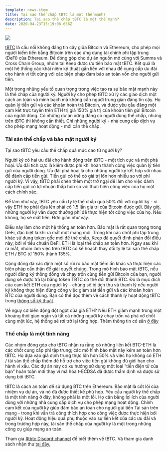 ```yaml
---
template: news-item
title: Tại sao thế chấp tBTC là một thế mạnh?
description: Tại sao thế chấp tBTC là một thế mạnh?
date: 2020-04-23T15:19:06.656Z
---
```

![](https://cdn.steemitimages.com/DQmSvWqwzPt3x43WrV7sd1vV2BaRZA5aV2txEPc1AzDaq9s/1.jpeg)

[tBTC](https://tbtc.network/) là cầu nối không đáng tin cậy giữa Bitcoin và Ethereum, cho phép mọi người kiếm tiền bằng Bitcoin trên các ứng dụng tài chính phi tập trung (DeFi) của Ethereum. Để đóng góp cho dự án nguồn mở cùng với Summa và Cross Chain Group, nhóm tại Keep được ưu tiên bảo mật tBTC. Kết quả là một hệ thống các khái niệm kỹ thuật gắn liền với nhau để cung cấp ưu đãi cho hành vi tốt cùng với các biện pháp đảm bảo an toàn vốn cho người gửi tiền.

Một trong những yếu tố quan trọng trong việc tạo ra sự bảo mật mạnh này là thế chấp của người ký. Người ký cho phép tBTC xử lý các giao dịch một cách an toàn và minh bạch mà không cần người trung gian đáng tin cậy. Họ quản lý tiền gửi và các khoản hoàn trả Bitcoin, và được yêu cầu đăng một cam kết trực tuyến trên ETH trị giá 150% giá trị của khoản tiền gửi Bitcoin của người dùng. Có những dự án xứng đáng có người dùng thế chấp, nhưng trên tBTC thì không cần thiết. Chỉ những người ký - nhà cung cấp dịch vụ cho phép mạng hoạt động - mới cần thế chấp.

### Tài sản thế chấp và bảo mật người ký

Tại sao tBTC yêu cầu thế chấp quá mức cao từ người ký?

Người ký có hai ưu đãi cho hành động trên tBTC - một tích cực và một phá hoại. Ưu đãi tích cực là kiếm được phí khi hoàn thành công việc quản lý tiền gửi của người dùng. Ưu đãi phá hoại là cho những người ký kết hợp với nhau để đánh cắp tiền gửi. Tiền gửi có thể có giá trị lớn hơn nhiều so với phí người ký. Vì vậy, tBTC phải chèn thêm một trở ngại để làm cho việc đánh cắp tiền gửi có lợi nhuận thấp hơn so với thực hiện công việc của họ một cách chính xác.

Để làm như vậy, tBTC yêu cầu tỷ lệ thế chấp quá 50% đối với người ký - vì vậy ETH họ phải đưa lên phải có 1,5 lần giá trị của Bitcoin được gửi. Bây giờ, những người ký vẫn được thưởng phí để thực hiện tốt công việc của họ. Nếu không, họ sẽ mất tiền. Đơn giản như vậy. 

Điều này làm cho một hệ thống an toàn hơn. Bảo mật là rất quan trọng trong DeFi, đặc biệt là khi ra mắt một mạng mới. Trong khi các chốt phi tập trung khác sử dụng token gốc mới để thế chấp, Keep đã quyết định phản đối điều này; bởi vì tiêu chuẩn DeFi, ETH là loại thế chấp an toàn hơn. Ngay sau khi ra mắt, nhóm làm việc trên tBTC có kế hoạch thay đổi tỷ lệ tài sản thế chấp ETH / BTC từ 150% thành 135%.

Cộng đồng đã xác định một số rủi ro bảo mật tiềm ẩn khác và thực hiện các biện pháp cẩn thận để giải quyết chúng. Trong mô hình bảo mật tBTC, nếu người đăng ký thông đồng và chạy trốn cùng tiền gửi Bitcoin của bạn, người dùng sẽ được trả lại bằng token TBTC có thể đổi thành BTC. Đó là mục đích của cam kết ETH của người ký – chúng sẽ bị tịch thu và thanh lý nếu người ký không thực hiện đúng công việc giám sát tiền gửi và các khoản hoàn BTC của người dùng. Bạn có thể đọc thêm về cách thanh lý hoạt động tBTC trong [thông số kỹ thuật](https://docs.keep.network/tbtc/index.pdf).

Về nguy cơ biến động đột ngột của giá ETH? Nếu ETH giảm mạnh trong một khoảng thời gian ngắn và tất cả những người ký chạy trốn và phá vỡ chốt cùng một lúc, hệ thống sẽ rơi trở lại tổng hợp. Thêm thông tin có sẵn [ở đây](https://docs.keep.network/tbtc/index.pdf)


### Thế chấp là một tính năng

Các nhóm đóng góp cho tBTC nhận ra rằng có những liên kết BTC-ETH là các chốt cung cấp phi tập trung; các mô hình bảo mật này kém an toàn hơn tBTC. Họ dựa vào giả định trung thực lớn hơn 50% và việc họ không có ETH / tài sản thế chấp thêm để hỗ trợ cho việc tiền gửi không đủ giới hạn cho hành vi xấu. Các dự án này có xu hướng sử dụng một loại “tiền điện tử của bạn” hoàn toàn mới thay vì mã hóa t-ECDSA đã được thẩm định và được sử dụng bởi tBTC.

tBTC là cách an toàn để sử dụng BTC trên Ethereum. Bảo mật là cốt lõi của nhiệm vụ dự án, và nó đã được thiết kế phù hợp. Yêu cầu người ký thế chấp là một tính năng ở đây, không phải là một lỗi. Họ cân bằng lợi ích của người dùng với những nhà cung cấp dịch vụ cho phép mạng hoạt động. Chính cam kết của người ký giúp đảm bảo an toàn cho người gửi tiền Tài sản trên mạng - trong khi vẫn trả công thích hợp cho công việc được thực hiện bởi người ký. Hoạt động hiệu quả phụ thuộc vào sự liên kết của các ưu đãi và trong trường hợp này, tài sản thế chấp của người ký là một trong những công cụ giúp mạng an toàn. 

Tham gia [#tbtc Discord channel](https://chat.tbtc.network) để biết thêm về tBTC. Và tham gia danh sách nhận thư [tại đây.](https://tbtc.network/#mailing-list)

